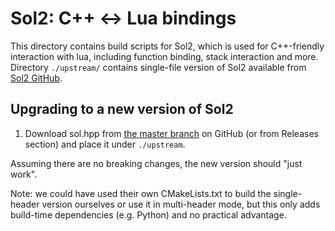 # Sol2: C++ <-> Lua bindings

This directory contains build scripts for Sol2, which is used for C++-friendly
interaction with lua, including function binding, stack interaction and more.
Directory `./upstream/` contains single-file version of Sol2 available from
[Sol2 GitHub](https://github.com/ThePhD/sol2). 

## Upgrading to a new version of Sol2

 1. Download sol.hpp from [the master
    branch](https://github.com/ThePhD/sol2/blob/develop/single/sol/sol.hpp) on
    GitHub (or from Releases section) and place it under `./upstream`.

Assuming there are no breaking changes, the new version should "just work".

Note: we could have used their own CMakeLists.txt to build the single-header
version ourselves or use it in multi-header mode, but this only adds build-time
dependencies (e.g. Python) and no practical advantage.
